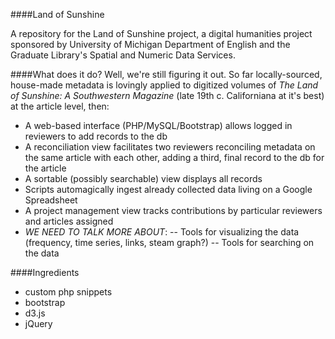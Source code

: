 ####Land of Sunshine

A repository for the Land of Sunshine project, a digital humanities project sponsored by University of Michigan Department of English and the Graduate Library's Spatial and Numeric Data Services.

####What does it do?
Well, we're still figuring it out. So far locally-sourced, house-made metadata is lovingly applied to digitized volumes of *The Land of Sunshine: A Southwestern Magazine* (late 19th c. Californiana at it's best) at the article level, then:

- A web-based interface (PHP/MySQL/Bootstrap) allows logged in reviewers to add records to the db
- A reconciliation view facilitates two reviewers reconciling metadata on the same article with each other, adding a third, final record to the db for the article
- A sortable (possibly searchable) view displays all records
- Scripts automagically ingest already collected data living on a Google Spreadsheet
- A project management view tracks contributions by particular reviewers and articles assigned
- *WE NEED TO TALK MORE ABOUT*:
-- Tools for visualizing the data (frequency, time series, links, steam graph?)
-- Tools for searching on the data

####Ingredients
- custom php snippets
- bootstrap
- d3.js
- jQuery